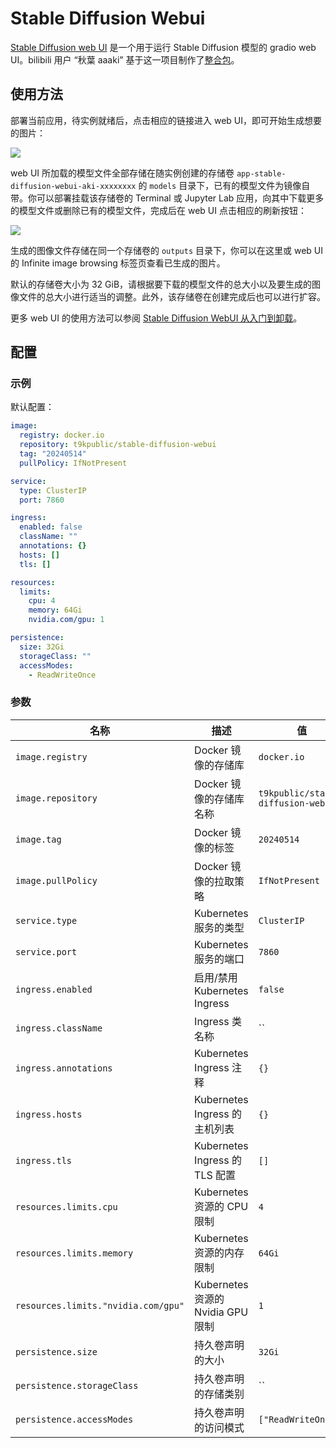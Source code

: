 # Stable Diffusion Webui

[Stable Diffusion web UI](https://github.com/AUTOMATIC1111/stable-diffusion-webui) 是一个用于运行 Stable Diffusion 模型的 gradio web UI。bilibili 用户 “秋葉 aaaki” 基于这一项目制作了[整合包](https://www.bilibili.com/video/BV1iM4y1y7oA/)。

## 使用方法

部署当前应用，待实例就绪后，点击相应的链接进入 web UI，即可开始生成想要的图片：

![](https://s2.loli.net/2024/06/18/DEvIuZPtmCdkcz7.png)

web UI 所加载的模型文件全部存储在随实例创建的存储卷 `app-stable-diffusion-webui-aki-xxxxxxxx` 的 `models` 目录下，已有的模型文件为镜像自带。你可以部署挂载该存储卷的 Terminal 或 Jupyter Lab 应用，向其中下载更多的模型文件或删除已有的模型文件，完成后在 web UI 点击相应的刷新按钮：

![](https://s2.loli.net/2024/06/18/WRPoig1Uk59uF7B.png)

生成的图像文件存储在同一个存储卷的 `outputs` 目录下，你可以在这里或 web UI 的 Infinite image browsing 标签页查看已生成的图片。

默认的存储卷大小为 32 GiB，请根据要下载的模型文件的总大小以及要生成的图像文件的总大小进行适当的调整。此外，该存储卷在创建完成后也可以进行扩容。

更多 web UI 的使用方法可以参阅 [Stable Diffusion WebUI 从入门到卸载](https://docs.qq.com/doc/p/4d05d5a8f1282662dd5b7e526ecfe8d8ecbcee17)。

## 配置

### 示例

默认配置：

```yaml
image:
  registry: docker.io
  repository: t9kpublic/stable-diffusion-webui
  tag: "20240514"
  pullPolicy: IfNotPresent

service:
  type: ClusterIP
  port: 7860

ingress:
  enabled: false
  className: ""
  annotations: {}
  hosts: []
  tls: []

resources:
  limits:
    cpu: 4
    memory: 64Gi
    nvidia.com/gpu: 1

persistence:
  size: 32Gi
  storageClass: ""
  accessModes:
    - ReadWriteOnce
```

### 参数

| 名称                                | 描述                              | 值                                 |
| ----------------------------------- | --------------------------------- | ---------------------------------- |
| `image.registry`                    | Docker 镜像的存储库               | `docker.io`                        |
| `image.repository`                  | Docker 镜像的存储库名称           | `t9kpublic/stable-diffusion-webui` |
| `image.tag`                         | Docker 镜像的标签                 | `20240514`                         |
| `image.pullPolicy`                  | Docker 镜像的拉取策略             | `IfNotPresent`                     |
| `service.type`                      | Kubernetes 服务的类型             | `ClusterIP`                        |
| `service.port`                      | Kubernetes 服务的端口             | `7860`                             |
| `ingress.enabled`                   | 启用/禁用 Kubernetes Ingress      | `false`                            |
| `ingress.className`                 | Ingress 类名称                    | ``                                 |
| `ingress.annotations`               | Kubernetes Ingress 注释           | `{}`                               |
| `ingress.hosts`                     | Kubernetes Ingress 的主机列表     | `{}`                               |
| `ingress.tls`                       | Kubernetes Ingress 的 TLS 配置    | `[]`                               |
| `resources.limits.cpu`              | Kubernetes 资源的 CPU 限制        | `4`                                |
| `resources.limits.memory`           | Kubernetes 资源的内存限制         | `64Gi`                             |
| `resources.limits."nvidia.com/gpu"` | Kubernetes 资源的 Nvidia GPU 限制 | `1`                                |
| `persistence.size`                  | 持久卷声明的大小                  | `32Gi`                             |
| `persistence.storageClass`          | 持久卷声明的存储类别              | ``                                 |
| `persistence.accessModes`           | 持久卷声明的访问模式              | `["ReadWriteOnce"]`                |
